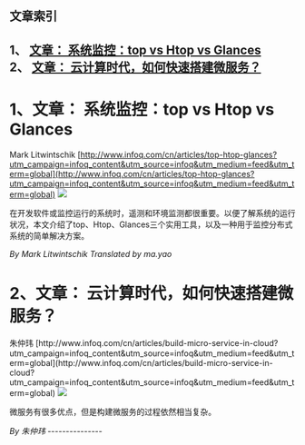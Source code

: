 ## 文章索引
1、 <a href="#1文章-系统监控top-vs-htop-vs-glances" >文章： 系统监控：top vs Htop vs Glances</a><br/>
2、 <a href="#2文章-云计算时代如何快速搭建微服务" >文章： 云计算时代，如何快速搭建微服务？</a><br/><h1 id="#title_0" >1、文章： 系统监控：top vs Htop vs Glances</h1>
Mark Litwintschik
[http://www.infoq.com/cn/articles/top-htop-glances?utm_campaign=infoq_content&utm_source=infoq&utm_medium=feed&utm_term=global](http://www.infoq.com/cn/articles/top-htop-glances?utm_campaign=infoq_content&utm_source=infoq&utm_medium=feed&utm_term=global)
<img src="https://res.infoq.com/articles/top-htop-glances/zh/smallimage/best-CLI-logo-small-1535550187239-1540052344809.jpg"/><p>在开发软件或监控运行的系统时，遥测和环境监测都很重要。以便了解系统的运行状况，本文介绍了top、Htop、Glances三个实用工具，以及一种用于监控分布式系统的简单解决方案。</p> <i>By Mark Litwintschik</i> <i> Translated by ma.yao</i>
---------------
<h1 id="#title_1" >2、文章： 云计算时代，如何快速搭建微服务？</h1>
朱仲玮
[http://www.infoq.com/cn/articles/build-micro-service-in-cloud?utm_campaign=infoq_content&utm_source=infoq&utm_medium=feed&utm_term=global](http://www.infoq.com/cn/articles/build-micro-service-in-cloud?utm_campaign=infoq_content&utm_source=infoq&utm_medium=feed&utm_term=global)
<img src="https://res.infoq.com/articles/build-micro-service-in-cloud/zh/smallimage/cloud-logo-1508587932376-1540053931600.jpeg"/><p>微服务有很多优点，但是构建微服务的过程依然相当复杂。</p> <i>By 朱仲玮</i>
---------------